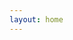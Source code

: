 ```yaml
---
layout: home
---
```


<script setup>
import NavigationHome from './.vitepress/components/NavigationHome.vue'
</script>

<NavigationHome />